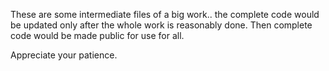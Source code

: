 These are some intermediate files of a big work.. the complete code would be updated only after the whole work is reasonably done.
Then complete code would be made public for use for all.

Appreciate your patience.
